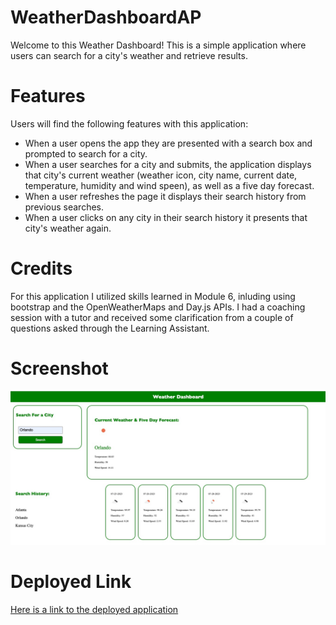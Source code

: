 # WeatherDashboardAP

Welcome to this Weather Dashboard! This is a simple application where users can search for a city's weather and retrieve results.

# Features

Users will find the following features with this application:

* When a user opens the app they are presented with a search box and prompted to search for a city.
* When a user searches for a city and submits, the application displays that city's current weather (weather icon, city name, current date, temperature, humidity and wind speen), as well as a five day forecast.
* When a user refreshes the page it displays their search history from previous searches.
* When a user clicks on any city in their search history it presents that city's weather again.

# Credits

For this application I utilized skills learned in Module 6, inluding using bootstrap and the OpenWeatherMaps and Day.js APIs. I had a coaching session with a tutor and received some clarification from a couple of questions asked through the Learning Assistant.

# Screenshot

![Screenshot](./assets/ScreenshotWeatherApp.jpg)

# Deployed Link

[Here is a link to the deployed application](https://adrummer1.github.io/WeatherDashboardAP/)